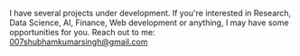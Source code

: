 I have several projects under development. 
If you're interested in Research, Data Science, AI, Finance, Web development or anything, I may have some opportunities for you.
Reach out to me: 007shubhamkumarsingh@gmail.com
